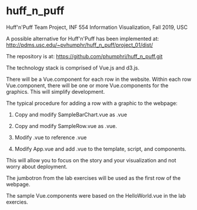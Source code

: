# huff_n_puff
Huff'n'Puff Team Project, INF 554 Information Visualization, Fall 2019, USC


A possible alternative for Huff'n'Puff has been implemented at:
http://pdms.usc.edu/~pvhumphr/huff_n_puff/project_01/dist/

The repository is at:
https://github.com/phumphri/huff_n_puff.git

The technology stack is comprised of Vue.js and d3.js.

There will be a Vue.component for each row in the website.
Within each row Vue.component, there will be one or more Vue.components for the graphics.
This will simplify development.

The typical procedure for adding a row with a graphic to the webpage:

1.  Copy and modify SampleBarChart.vue as <your topic graphic>.vue

2.  Copy and modify SampleRow.vue as <your topic row>.vue.

3.  Modify <your topic row>.vue to reference <your topic grapic>.vue

4.  Modify App.vue and add <your topic row>.vue to the template, script, and components.

This will allow you to focus on the story and your visualization and not worry about deployment.

The jumbotron from the lab exercises will be used as the first row of the webpage.

The sample Vue.components were based on the HelloWorld.vue in the lab exercies.

